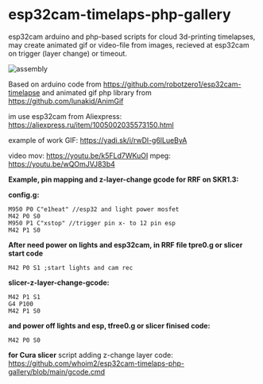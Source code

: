 # esp32cam-timelaps-php-gallery
esp32cam arduino and php-based scripts for cloud 3d-printing timelapses, may create animated gif or video-file from images, recieved at esp32cam on trigger (layer change) or timeout.

![assembly](https://github.com/whoim2/esp32cam-timelaps-php-gallery/raw/main/Screenshot_2.png)

Based on arduino code from https://github.com/robotzero1/esp32cam-timelapse and animated gif php library from https://github.com/lunakid/AnimGif

im use esp32cam from Aliexpress: https://aliexpress.ru/item/1005002035573150.html

example of work GIF: https://yadi.sk/i/rwDl-g6lLueByA

video mov: https://youtu.be/k5FLd7WKuOI mpeg: https://youtu.be/wQOmJVJ83b4


__Example, pin mapping and z-layer-change gcode for RRF on SKR1.3:__

__config.g:__
```
M950 P0 C"e1heat" //esp32 and light power mosfet
M42 P0 S0
M950 P1 C"xstop" //trigger pin x- to 12 pin esp
M42 P1 S0
```
__After need power on lights and esp32cam, in RRF file tpre0.g or slicer start code__
```
M42 P0 S1 ;start lights and cam rec
```
__slicer-z-layer-change-gcode:__
```
M42 P1 S1
G4 P100
M42 P1 S0
```
__and power off lights and esp, tfree0.g or slicer finised code:__
```
M42 P0 S0
```

__for Cura slicer__
script adding z-change layer code: https://github.com/whoim2/esp32cam-timelaps-php-gallery/blob/main/gcode.cmd
